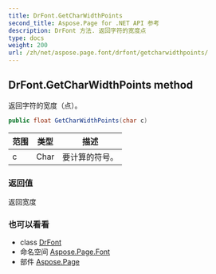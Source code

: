 ```yaml
---
title: DrFont.GetCharWidthPoints
second_title: Aspose.Page for .NET API 参考
description: DrFont 方法. 返回字符的宽度点
type: docs
weight: 200
url: /zh/net/aspose.page.font/drfont/getcharwidthpoints/
---
```

## DrFont.GetCharWidthPoints method

返回字符的宽度（点）。

```csharp
public float GetCharWidthPoints(char c)
```

| 范围 | 类型 | 描述 |
| --- | --- | --- |
| c | Char | 要计算的符号。 |

### 返回值

返回宽度

### 也可以看看

* class [DrFont](../)
* 命名空间 [Aspose.Page.Font](../../drfont/)
* 部件 [Aspose.Page](../../../)


